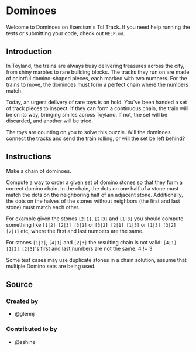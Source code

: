 # Dominoes

Welcome to Dominoes on Exercism's Tcl Track.
If you need help running the tests or submitting your code, check out `HELP.md`.

## Introduction

In Toyland, the trains are always busy delivering treasures across the city, from shiny marbles to rare building blocks.
The tracks they run on are made of colorful domino-shaped pieces, each marked with two numbers.
For the trains to move, the dominoes must form a perfect chain where the numbers match.

Today, an urgent delivery of rare toys is on hold.
You've been handed a set of track pieces to inspect.
If they can form a continuous chain, the train will be on its way, bringing smiles across Toyland.
If not, the set will be discarded, and another will be tried.

The toys are counting on you to solve this puzzle.
Will the dominoes connect the tracks and send the train rolling, or will the set be left behind?

## Instructions

Make a chain of dominoes.

Compute a way to order a given set of domino stones so that they form a correct domino chain.
In the chain, the dots on one half of a stone must match the dots on the neighboring half of an adjacent stone.
Additionally, the dots on the halves of the stones without neighbors (the first and last stone) must match each other.

For example given the stones `[2|1]`, `[2|3]` and `[1|3]` you should compute something
like `[1|2] [2|3] [3|1]` or `[3|2] [2|1] [1|3]` or `[1|3] [3|2] [2|1]` etc, where the first and last numbers are the same.

For stones `[1|2]`, `[4|1]` and `[2|3]` the resulting chain is not valid: `[4|1] [1|2] [2|3]`'s first and last numbers are not the same.
4 != 3

Some test cases may use duplicate stones in a chain solution, assume that multiple Domino sets are being used.

## Source

### Created by

- @glennj

### Contributed to by

- @sshine